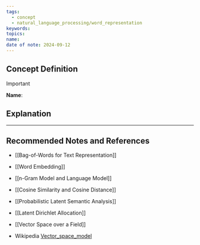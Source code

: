 ```yaml
---
tags:
  - concept
  - natural_language_processing/word_representation
keywords: 
topics: 
name: 
date of note: 2024-09-12
---
```


## Concept Definition

>[!important]
>**Name**: 



## Explanation





-----------
##  Recommended Notes and References



- [[Bag-of-Words for Text Representation]]
- [[Word Embedding]]
- [[n-Gram Model and Language Model]]
- [[Cosine Similarity and Cosine Distance]]


- [[Probabilistic Latent Semantic Analysis]]
- [[Latent Dirichlet Allocation]]

- [[Vector Space over a Field]]

- Wikipedia [Vector_space_model](https://en.wikipedia.org/wiki/Vector_space_model)